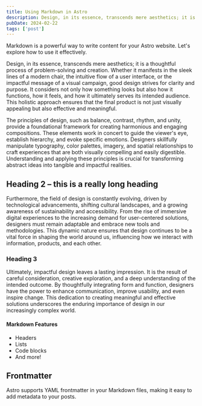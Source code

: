 ```yaml
---
title: Using Markdown in Astro
description: Design, in its essence, transcends mere aesthetics; it is a thoughtful process of problem-solving and creation.
pubDate: 2024-02-22
tags: ['post']
---
```


Markdown is a powerful way to write content for your Astro website. Let's explore how to use it effectively.

Design, in its essence, transcends mere aesthetics; it is a thoughtful process of problem-solving and creation. Whether it manifests in the sleek lines of a modern chair, the intuitive flow of a user interface, or the impactful message of a visual campaign, good design strives for clarity and purpose. It considers not only how something looks but also how it functions, how it feels, and how it ultimately serves its intended audience. This holistic approach ensures that the final product is not just visually appealing but also effective and meaningful.

The principles of design, such as balance, contrast, rhythm, and unity, provide a foundational framework for creating harmonious and engaging compositions. These elements work in concert to guide the viewer's eye, establish hierarchy, and evoke specific emotions. Designers skillfully manipulate typography, color palettes, imagery, and spatial relationships to craft experiences that are both visually compelling and easily digestible. Understanding and applying these principles is crucial for transforming abstract ideas into tangible and impactful realities.

## Heading 2 – this is a really long heading
Furthermore, the field of design is constantly evolving, driven by technological advancements, shifting cultural landscapes, and a growing awareness of sustainability and accessibility. From the rise of immersive digital experiences to the increasing demand for user-centered solutions, designers must remain adaptable and embrace new tools and methodologies. This dynamic nature ensures that design continues to be a vital force in shaping the world around us, influencing how we interact with information, products, and each other.

### Heading 3
Ultimately, impactful design leaves a lasting impression. It is the result of careful consideration, creative exploration, and a deep understanding of the intended outcome. By thoughtfully integrating form and function, designers have the power to enhance communication, improve usability, and even inspire change. This dedication to creating meaningful and effective solutions underscores the enduring importance of design in our increasingly complex world.

#### Markdown Features

- Headers
- Lists
- Code blocks
- And more!

## Frontmatter

Astro supports YAML frontmatter in your Markdown files, making it easy to add metadata to your posts.